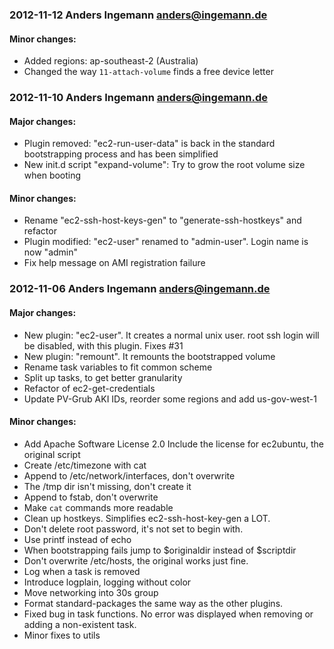 ### 2012-11-12 Anders Ingemann <anders@ingemann.de> ###

#### Minor changes: ####
* Added regions: ap-southeast-2 (Australia)
* Changed the way `11-attach-volume` finds a free device letter

### 2012-11-10 Anders Ingemann <anders@ingemann.de> ###

#### Major changes: ####
* Plugin removed: "ec2-run-user-data" is back in the standard bootstrapping process and has been simplified
* New init.d script "expand-volume": Try to grow the root volume size when booting

#### Minor changes: ####
* Rename "ec2-ssh-host-keys-gen" to "generate-ssh-hostkeys" and refactor
* Plugin modified: "ec2-user" renamed to "admin-user". Login name is now "admin"
* Fix help message on AMI registration failure

### 2012-11-06 Anders Ingemann <anders@ingemann.de> ###

#### Major changes: ####
* New plugin: "ec2-user". It creates a normal unix user. root ssh login will be disabled, with this plugin. Fixes #31
* New plugin: "remount". It remounts the bootstrapped volume
* Rename task variables to fit common scheme
* Split up tasks, to get better granularity
* Refactor of ec2-get-credentials
* Update PV-Grub AKI IDs, reorder some regions and add us-gov-west-1

#### Minor changes: ####
* Add Apache Software License 2.0 Include the license for ec2ubuntu, the original script
* Create /etc/timezone with cat
* Append to /etc/network/interfaces, don't overwrite
* The /tmp dir isn't missing, don't create it
* Append to fstab, don't overwrite
* Make `cat` commands more readable
* Clean up hostkeys. Simplifies ec2-ssh-host-key-gen a LOT.
* Don't delete root password, it's not set to begin with.
* Use printf instead of echo
* When bootstrapping fails jump to $originaldir instead of $scriptdir
* Don't overwrite /etc/hosts, the original works just fine.
* Log when a task is removed
* Introduce logplain, logging without color
* Move networking into 30s group
* Format standard-packages the same way as the other plugins.
* Fixed bug in task functions. No error was displayed when removing or adding a non-existent task.
* Minor fixes to utils
